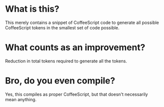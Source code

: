 # What is this?
This merely contains a snippet of CoffeeScript code to generate all possible CoffeeScript tokens in the smallest set of code possible.

# What counts as an improvement?
Reduction in total tokens required to generate all the tokens.

# Bro, do you even compile?
Yes, this compiles as proper CoffeeScript, but that doesn't necessarily mean anything.
